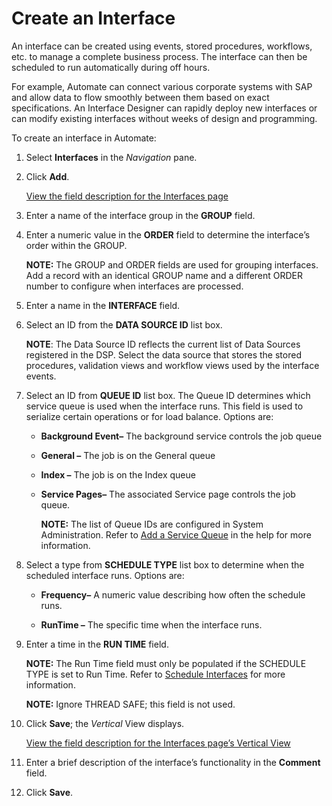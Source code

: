 # Create an Interface

An interface can be created using events, stored procedures, workflows,
etc. to manage a complete business process. The interface can then be
scheduled to run automatically during off hours. 

For example, Automate can connect various corporate systems with SAP and
allow data to flow smoothly between them based on exact specifications.
An Interface Designer can rapidly deploy new interfaces or can modify
existing interfaces without weeks of design and programming.

To create an interface in Automate:

1.  Select **Interfaces** in the *Navigation* pane.

2.  Click **Add**.
    
    [View the field description for the Interfaces
    page](../Page_Desc/Interfaces.htm)

3.  Enter a name of the interface group in the **GROUP** field.

4.  Enter a numeric value in the **ORDER** field to determine the
    interface’s order within the GROUP.
    
    **NOTE:** The GROUP and ORDER fields are used for grouping
    interfaces. Add a record with an identical GROUP name and a
    different ORDER number to configure when interfaces are processed.

5.  Enter a name in the **INTERFACE** field.

6.  Select an ID from the **DATA SOURCE ID** list box.
    
    **NOTE**: The Data Source ID reflects the current list of Data
    Sources registered in the DSP. Select the data source that stores
    the stored procedures, validation views and workflow views used by
    the interface events.

7.  Select an ID from **QUEUE ID** list box. The Queue ID determines
    which service queue is used when the interface runs. This field is
    used to serialize certain operations or for load balance. Options
    are:
    
      - **Background Event–** The background service controls the job
        queue
    
      - **General –** The job is on the General queue
    
      - **Index –** The job is on the Index queue
    
      - **Service Pages–** The associated Service page controls the job
        queue.
        
        **NOTE:** The list of Queue IDs are configured in System
        Administration. Refer to [Add a Service
        Queue](../../Sys_Admin/Use_Cases/Add%20a%20Service%20Queue.htm)
        in the help for more information.

8.  Select a type from **SCHEDULE TYPE** list box to determine when the
    scheduled interface runs. Options are:
    
      - **Frequency–** A numeric value describing how often the schedule
        runs.
    
      - **RunTime –** The specific time when the interface runs.

9.  Enter a time in the **RUN TIME** field.
    
    **NOTE:** The Run Time field must only be populated if the SCHEDULE
    TYPE is set to Run Time. Refer to [Schedule
    Interfaces](Schedule_Interfaces.htm) for more information.
    
    **NOTE:** Ignore THREAD SAFE; this field is not used.

10. Click **Save**; the *Vertical* View displays.
    
    [View the field description for the Interfaces page’s Vertical
    View](../Page_Desc/Interfaces.htm#InterfacesV)

11. Enter a brief description of the interface’s functionality in the
    **Comment** field.

12. Click **Save**.
